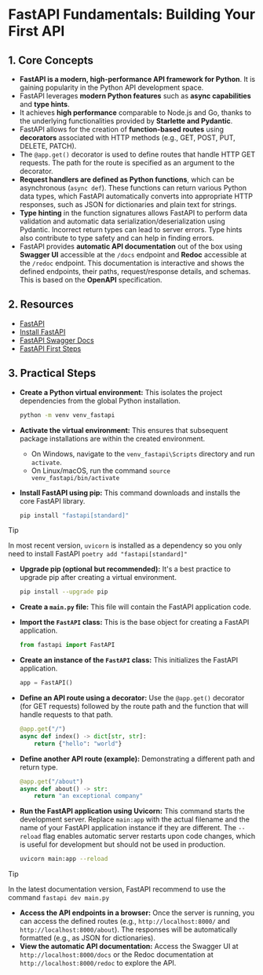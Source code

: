 # FastAPI Fundamentals: Building Your First API

## 1. Core Concepts

- **FastAPI is a modern, high-performance API framework for Python**. It is gaining popularity in the Python API development space.
- FastAPI leverages **modern Python features** such as **async capabilities** and **type hints**.
- It achieves **high performance** comparable to Node.js and Go, thanks to the underlying functionalities provided by **Starlette and Pydantic**.
- FastAPI allows for the creation of **function-based routes** using **decorators** associated with HTTP methods (e.g., GET, POST, PUT, DELETE, PATCH).
- The `@app.get()` decorator is used to define routes that handle HTTP GET requests. The path for the route is specified as an argument to the decorator.
- **Request handlers are defined as Python functions**, which can be asynchronous (`async def`). These functions can return various Python data types, which FastAPI automatically converts into appropriate HTTP responses, such as JSON for dictionaries and plain text for strings.
- **Type hinting** in the function signatures allows FastAPI to perform data validation and automatic data serialization/deserialization using Pydantic. Incorrect return types can lead to server errors. Type hints also contribute to type safety and can help in finding errors.
- FastAPI provides **automatic API documentation** out of the box using **Swagger UI** accessible at the `/docs` endpoint and **Redoc** accessible at the `/redoc` endpoint. This documentation is interactive and shows the defined endpoints, their paths, request/response details, and schemas. This is based on the **OpenAPI** specification.

## 2. Resources

- [FastAPI](https://fastapi.tiangolo.com/)
- [Install FastAPI](https://fastapi.tiangolo.com/tutorial/)
- [FastAPI Swagger Docs](https://fastapi.tiangolo.com/tutorial/first-steps/#interactive-api-docs)
- [FastAPI First Steps](https://fastapi.tiangolo.com/#requirements)

## 3. Practical Steps

- **Create a Python virtual environment:** This isolates the project dependencies from the global Python installation.
  ```bash
  python -m venv venv_fastapi
  ```
- **Activate the virtual environment:** This ensures that subsequent package installations are within the created environment.

  - On Windows, navigate to the `venv_fastapi\Scripts` directory and run `activate`.
  - On Linux/macOS, run the command `source venv_fastapi/bin/activate`

- **Install FastAPI using pip:** This command downloads and installs the core FastAPI library.

  ```bash
  pip install "fastapi[standard]"
  ```

> [!TIP]
> In most recent version, `uvicorn` is installed as a dependency so you only need to install FastAPI `poetry add "fastapi[standard]"`

- **Upgrade pip (optional but recommended):** It's a best practice to upgrade pip after creating a virtual environment.

  ```bash
  pip install --upgrade pip
  ```

- **Create a `main.py` file:** This file will contain the FastAPI application code.
- **Import the `FastAPI` class:** This is the base object for creating a FastAPI application.

  ```python
  from fastapi import FastAPI
  ```

- **Create an instance of the `FastAPI` class:** This initializes the FastAPI application.
  ```python
  app = FastAPI()
  ```
- **Define an API route using a decorator:** Use the `@app.get()` decorator (for GET requests) followed by the route path and the function that will handle requests to that path.
  ```python
  @app.get("/")
  async def index() -> dict[str, str]:
      return {"hello": "world"}
  ```
- **Define another API route (example):** Demonstrating a different path and return type.
  ```python
  @app.get("/about")
  async def about() -> str:
      return "an exceptional company"
  ```
- **Run the FastAPI application using Uvicorn:** This command starts the development server. Replace `main:app` with the actual filename and the name of your FastAPI application instance if they are different. The `--reload` flag enables automatic server restarts upon code changes, which is useful for development but should not be used in production.

  ```bash
  uvicorn main:app --reload
  ```

> [!TIP]
> In the latest documentation version, FastAPI recommend to use the command `fastapi dev main.py`

- **Access the API endpoints in a browser:** Once the server is running, you can access the defined routes (e.g., `http://localhost:8000/` and `http://localhost:8000/about`). The responses will be automatically formatted (e.g., as JSON for dictionaries).
- **View the automatic API documentation:** Access the Swagger UI at `http://localhost:8000/docs` or the Redoc documentation at `http://localhost:8000/redoc` to explore the API.
